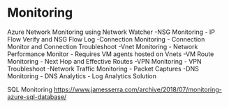 # Monitoring

Azure Network Monitoring using Network Watcher
-NSG Monitoring - IP Flow Verify and NSG Flow Log
-Connection Monitoring - Connection Monitor and Connection Troubleshoot
-Vnet Monitoring - Network Performance Monitor - Requires VM agents hosted on Vnets
-VM Route Monitoring - Next Hop and Effective Routes
-VPN Monitoring - VPN Troubleshoot
-Network Traffic Monitoring - Packet Captures
-DNS Monitoring - DNS Analytics - Log Analytics Solution


SQL Monitoring
https://www.jamesserra.com/archive/2018/07/monitoring-azure-sql-database/



